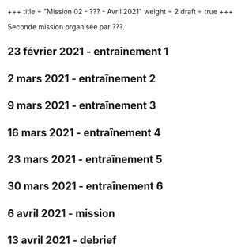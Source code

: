 +++
title = "Mission 02 - ??? - Avril 2021"
weight = 2
draft = true
+++

Seconde mission organisée par ???.

## 23 février 2021 - entraînement 1

## 2 mars 2021 - entraînement 2

## 9 mars 2021 - entraînement 3

## 16 mars 2021 - entraînement 4

## 23 mars 2021 - entraînement 5

## 30 mars 2021 - entraînement 6

## 6 avril 2021 - mission

## 13 avril 2021 - debrief


